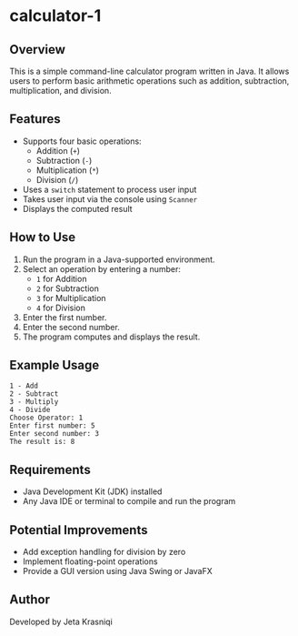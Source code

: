 # calculator-1

## Overview
This is a simple command-line calculator program written in Java. It allows users to perform basic arithmetic operations such as addition, subtraction, multiplication, and division.
                                      
## Features                                                                                                       
- Supports four basic operations:
  - Addition (`+`)    
  - Subtraction (`-`)
  - Multiplication (`*`)
  - Division (`/`)
- Uses a `switch` statement to process user input
- Takes user input via the console using `Scanner`
- Displays the computed result

## How to Use
1. Run the program in a Java-supported environment.
2. Select an operation by entering a number:
   - `1` for Addition
   - `2` for Subtraction
   - `3` for Multiplication
   - `4` for Division
3. Enter the first number.
4. Enter the second number.
5. The program computes and displays the result.

## Example Usage
```
1 - Add
2 - Subtract
3 - Multiply
4 - Divide
Choose Operator: 1
Enter first number: 5
Enter second number: 3
The result is: 8
```

## Requirements
- Java Development Kit (JDK) installed
- Any Java IDE or terminal to compile and run the program

## Potential Improvements
- Add exception handling for division by zero
- Implement floating-point operations
- Provide a GUI version using Java Swing or JavaFX

## Author
Developed by Jeta Krasniqi


